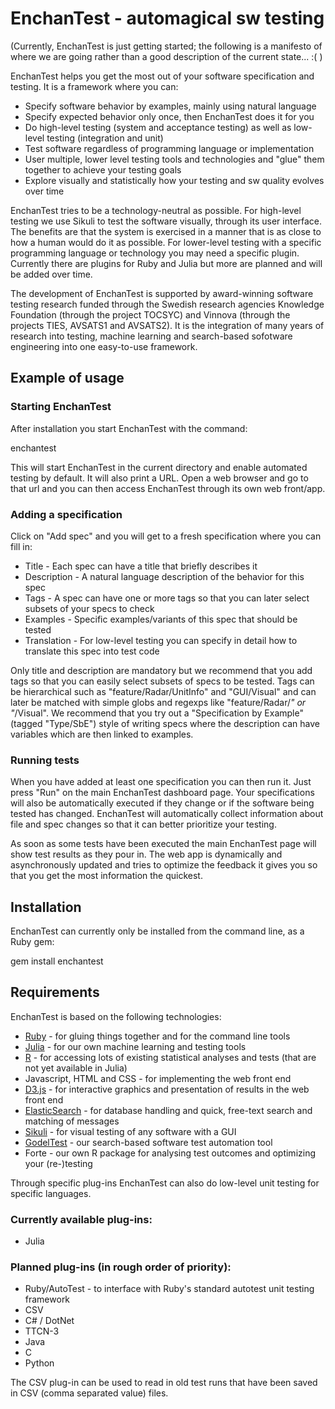 # EnchanTest - automagical sw testing

(Currently, EnchanTest is just getting started; the following is a manifesto of where we are going rather than a good description of the current state... :( )

EnchanTest helps you get the most out of your software specification and testing. It is a framework where you can:

* Specify software behavior by examples, mainly using natural language
* Specify expected behavior only once, then EnchanTest does it for you
* Do high-level testing (system and acceptance testing) as well as low-level testing (integration and unit)
* Test software regardless of programming language or implementation
* User multiple, lower level testing tools and technologies and "glue" them together to achieve your testing goals
* Explore visually and statistically how your testing and sw quality evolves over time

EnchanTest tries to be a technology-neutral as possible. For high-level testing we use Sikuli to test the software visually, through its user interface. The benefits are that the system is exercised in a manner that is as close to how a human would do it as possible. For lower-level testing with a specific programming language or technology you may need a specific plugin. Currently there are plugins for Ruby and Julia but more are planned and will be added over time.

The development of EnchanTest is supported by award-winning software testing research funded through the Swedish research agencies Knowledge Foundation (through the project TOCSYC) and Vinnova (through the projects TIES, AVSATS1 and AVSATS2). It is the integration of many years of research into testing, machine learning and search-based sofotware engineering into one easy-to-use framework.


## Example of usage


### Starting EnchanTest

After installation you start EnchanTest with the command:

  enchantest

This will start EnchanTest in the current directory and enable automated testing by default. It will also print a URL. Open a web browser and go to that url and you can then access EnchanTest through its own web front/app.

### Adding a specification

Click on "Add spec" and you will get to a fresh specification where you can fill in:

* Title - Each spec can have a title that briefly describes it
* Description - A natural language description of the behavior for this spec
* Tags - A spec can have one or more tags so that you can later select subsets of your specs to check
* Examples - Specific examples/variants of this spec that should be tested
* Translation - For low-level testing you can specify in detail how to translate this spec into test code

Only title and description are mandatory but we recommend that you add tags so that you can easily select subsets of specs to be tested. Tags can be hierarchical such as "feature/Radar/UnitInfo" and "GUI/Visual" and can later be matched with simple globs and regexps like "feature/Radar/*" or "*/Visual". We recommend that you try out a "Specification by Example" (tagged "Type/SbE") style of writing specs where the description can have variables which are then linked to examples.

### Running tests

When you have added at least one specification you can then run it. Just press "Run" on the main EnchanTest dashboard page. Your specifications will also be automatically executed if they change or if the software being tested has changed. EnchanTest will automatically collect information about file and spec changes so that it can better prioritize your testing.

As soon as some tests have been executed the main EnchanTest page will show test results as they pour in. The web app is dynamically and asynchronously updated and tries to optimize the feedback it gives you so that you get the most information the quickest.


## Installation

EnchanTest can currently only be installed from the command line, as a Ruby gem:

  gem install enchantest

## Requirements

EnchanTest is based on the following technologies:

* [Ruby](https://www.ruby-lang.org/en/) - for gluing things together and for the command line tools
* [Julia](http://www.julialang.org) - for our own machine learning and testing tools
* [R](http://www.r-project.org/) - for accessing lots of existing statistical analyses and tests (that are not yet available in Julia)
* Javascript, HTML and CSS - for implementing the web front end
* [D3.js](http://d3js.org) - for interactive graphics and presentation of results in the web front end
* [ElasticSearch](http://www.elasticsearch.org/overview/elasticsearch/) - for database handling and quick, free-text search and matching of messages
* [Sikuli](http://www.sikuli.org/) - for visual testing of any software with a GUI
* [GodelTest](http://www.robertfeldt.net/publications/feldt_poulding_2013_finding_test_data_with_specific_properties.pdf) - our search-based software test automation tool
* Forte - our own R package for analysing test outcomes and optimizing your (re-)testing

Through specific plug-ins EnchanTest can also do low-level unit testing for specific languages. 

### Currently available plug-ins:

* Julia

### Planned plug-ins (in rough order of priority):

* Ruby/AutoTest - to interface with Ruby's standard autotest unit testing framework
* CSV
* C# / DotNet
* TTCN-3
* Java
* C
* Python

The CSV plug-in can be used to read in old test runs that have been saved in CSV (comma separated value) files.